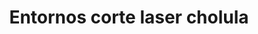 ---
title: "Entornos corte laser cholula"
url: /cholula-puebla/entornos-corte-laser-cholula/
shop: material de oficina
---